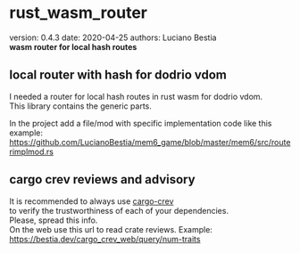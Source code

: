 # rust_wasm_router

[comment]: # (lmake_readme cargo.toml data start)
version: 0.4.3  date: 2020-04-25 authors: Luciano Bestia  
**wasm router for local hash routes**

[comment]: # (lmake_readme cargo.toml data end)  

## local router with hash for dodrio vdom

I needed a router for local hash routes in rust wasm for dodrio vdom.  
This library contains the generic parts.  

In the project add a file/mod with specific implementation code like this example:  
<https://github.com/LucianoBestia/mem6_game/blob/master/mem6/src/routerimplmod.rs>  

## cargo crev reviews and advisory

It is recommended to always use [cargo-crev](https://github.com/crev-dev/cargo-crev)  
to verify the trustworthiness of each of your dependencies.  
Please, spread this info.  
On the web use this url to read crate reviews. Example:  
<https://bestia.dev/cargo_crev_web/query/num-traits>  
